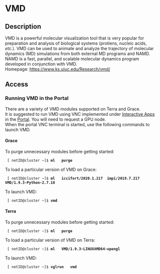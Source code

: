 # VMD

## Description

VMD is a powerful molecular visualization tool that is very popular for
preparation and analysis of biological systems (protiens, nucleic acids,
*etc.*). VMD can be used to animate and analyze the trajectory of
molecular dynamics (MD) simulations from both external MD programs and
NAMD. NAMD is a fast, parallel, and scalable molecular dynamics program
developed in conjunction with VMD.  
Homepage: <https://www.ks.uiuc.edu/Research/vmd/>

## Access

### Running VMD in the Portal

There are a variety of VMD modules supported on Terra and Grace.  
It is suggested to run VMD using VNC implemented under [Interactive
Apps](/kb3/Software/Portal/SW@Portal/#interactive-apps/) in the
[Portal](/kb3/Software/Portal/SW@Portal/). You will need to request
a GPU node.  
When the portal VNC terminal is started, use the following commands to
launch VMD.

#### Grace

To purge unnecessary modules before getting started:

` [ netID@cluster ~]$ `**`ml   purge`**

To load a particular version of VMD on Grace:

` [ netID@cluster ~]$ `**`ml   iccifort/2020.1.217 
 impi/2019.7.217   VMD/1.9.3-Python-2.7.18`**

To launch VMD:

` [ netID@cluster ~]$ `**`vmd`**

#### Terra

To purge unnecessary modules before getting started:

` [ netID@cluster ~]$ `**`ml   purge`**

To load a particular version of VMD on Terra:

` [ netID@cluster ~]$ `**`ml   VMD/1.9.3-LINUXAMD64-opengl`**

To launch VMD:

` [ netID@cluster ~]$ `**`vglrun   vmd`**
